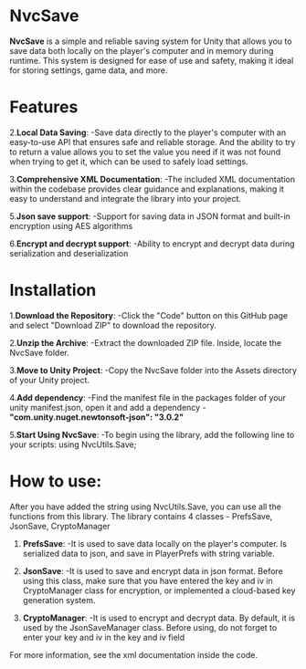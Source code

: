 # NvcSave
__NvcSave__ is a simple and reliable saving system for Unity that allows you to save data both locally on the player's computer and in memory during runtime. This system is designed for ease of use and safety, making it ideal for storing settings, game data, and more.

# Features

2.__Local Data Saving__:
-Save data directly to the player's computer with an easy-to-use API that ensures safe and reliable storage. And the ability to try to return a value allows you to set the value you need if it was not found when trying to get it, which can be used to safely load settings.

3.__Comprehensive XML Documentation__:
-The included XML documentation within the codebase provides clear guidance and explanations, making it easy to understand and integrate the library into your project.

5.__Json save support__:
-Support for saving data in JSON format and built-in encryption using AES algorithms

6.__Encrypt and decrypt support__:
-Ability to encrypt and decrypt data during serialization and deserialization
# Installation

1.__Download the Repository__:
-Click the "Code" button on this GitHub page and select "Download ZIP" to download the repository.

2.__Unzip the Archive__:
-Extract the downloaded ZIP file. Inside, locate the NvcSave folder.

3.__Move to Unity Project__:
-Copy the NvcSave folder into the Assets directory of your Unity project.

4.__Add dependency__:
-Find the manifest file in the packages folder of your unity manifest.json, open it and add a dependency - __"com.unity.nuget.newtonsoft-json": "3.0.2"__

5.__Start Using NvcSave__:
-To begin using the library, add the following line to your scripts:
using NvcUtils.Save;

# How to use:
After you have added the string using NvcUtils.Save, you can use all the functions from this library. The library contains 4 classes - PrefsSave, JsonSave, CryptoManager

1. __PrefsSave__:
-It is used to save data locally on the player's computer. Is serialized data to json, and save in PlayerPrefs with string variable.

3. __JsonSave__:
-It is used to save and encrypt data in json format. Before using this class, make sure that you have entered the key and iv in CryptoManager class for encryption, or implemented a cloud-based key generation system.

4. __CryptoManager__:
-It is used to encrypt and decrypt data. By default, it is used by the JsonSaveManager class. Before using, do not forget to enter your key and iv in the key and iv field

For more information, see the xml documentation inside the code.


